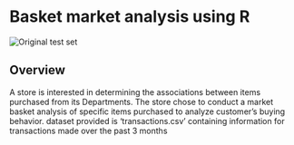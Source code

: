 # Basket market analysis using R
![Original test set](https://drive.google.com/uc?export=view&id=112XCYoImF3z4KaeIucr9Ofr4oRCIbvLG)

## Overview
A store is interested in determining the associations between items purchased from its Departments. The
store chose to conduct a market basket analysis of specific items purchased to analyze customer’s buying behavior.
dataset provided is ‘transactions.csv’ containing information for transactions made over the past 3
months
